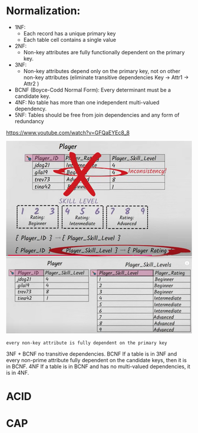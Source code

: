 # Normalization:

- 1NF:
  - Each record has a unique primary key 
  - Each table cell contains a single value
- 2NF:
  - Non-key attributes are fully functionally dependent on the primary key.
- 3NF:
   - Non-key attributes depend only on the primary key, not on other non-key attributes (eliminate transitive dependencies Key -> Attr1 -> Attr2 )
- BCNF (Boyce-Codd Normal Form):
	Every determinant must be a candidate key.
- 4NF:
	No table has more than one independent multi-valued dependency.
- 5NF:
	Tables should be free from join dependencies and any form of redundancy

https://www.youtube.com/watch?v=GFQaEYEc8_8	

![img.png](img.png)
![img_1.png](img_1.png)

	every non-key attribute is fully dependent on the primary key
3NF + BCNF	no transitive dependencies.
BCNF	If a table is in 3NF and every non-prime attribute fully dependent on the candidate keys, then it is in BCNF.
4NF	If a table is in BCNF and has no multi-valued dependencies, it is in 4NF.

# ACID


# CAP


